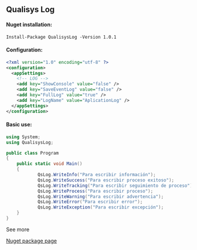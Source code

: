 ## Qualisys Log

#### Nuget installation:

```
Install-Package QualisysLog -Version 1.0.1
```

#### Configuration:

```xml
<?xml version="1.0" encoding="utf-8" ?>
<configuration>
  <appSettings>
    <!-- LOG -->
    <add key="ShowConsole" value="false" />
    <add key="SaveEventLog" value="false" />
    <add key="FullLog" value="true" />
    <add key="LogName" value="AplicationLog" />
  </appSettings>
</configuration>
```

#### Basic use:

```csharp
using System;
using QualisysLog;

public class Program
{
	public static void Main()
	{
            QsLog.WriteInfo("Para escribir información");
            QsLog.WriteSuccess("Para escribir proceso exitoso");
            QsLog.WriteTracking("Para escribir seguimiento de proceso");
            QsLog.WriteProcess("Para escribir proceso");
            QsLog.WriteWarning("Para escribir advertencia");
            QsLog.WriteError("Para escribir error");
            QsLog.WriteException("Para escribir excepción");
	}
}
```

See more

[Nuget package page](https://www.nuget.org/packages/QualisysLog/)